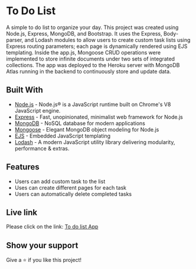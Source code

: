 # To Do List

A simple to do list to organize your day. This project was created using Node.js, Express, MongoDB, and Bootstrap. It uses the Express, Body-parser, and Lodash modules to allow users to create custom task lists using Express routing parameters; each page is dynamically rendered using EJS templating. Inside the app.js, Mongoose CRUD operations were implemented to store infinite documents under two sets of integrated collections. The app was deployed to the Heroku server with MongoDB Atlas running in the backend to continuously store and update data.

## Built With

* [Node.js](https://nodejs.org/en/) - Node.js® is a JavaScript runtime built on Chrome's V8 JavaScript engine.
* [Express](https://expressjs.com/) - Fast, unopinionated, minimalist web framework for Node.js
* [MongoDB](https://www.mongodb.com/) - NoSQL database for modern applications
* [Mongoose](https://mongoosejs.com/) - Elegant MongoDB object modeling for Node.js
* [EJS](https://ejs.co/) - Embedded JavaScript templating
* [Lodash](https://lodash.com/) - A modern JavaScript utility library delivering modularity, performance & extras.

## Features
* Users can add custom task to the list
* Uses can create different pages for each task
* Users can automatically delete completed tasks

## Live link
Please click on the link: [To do list App](https://gentle-shore-08109.herokuapp.com/)

## Show your support
Give a ⭐️ if you like this project!
